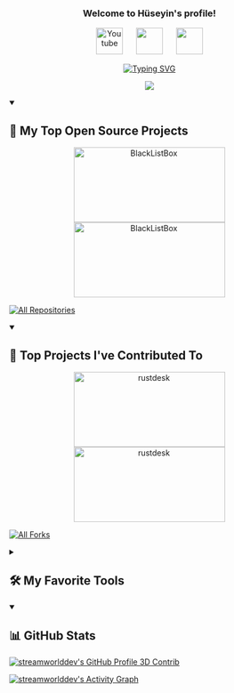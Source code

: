 
<h3 align="center">
  Welcome to Hüseyin's profile!
</h3>

<!-- Social icons section -->
<p align="center">
  <a href="https://www.youtube.com/@streamworlddev"><img width="48px" alt="Youtube" title="Youtube" src="https://raw.githubusercontent.com/streamworlddev/streamworlddev/master/images/youtube-48px.svg"/></a>
  &#8287;&#8287;&#8287;&#8287;
  <a href="https://discord.gg/udgRqcCM" alt="Discord" title="Dev Pro Tips Discord Server"><img width="48px" src="https://raw.githubusercontent.com/streamworlddev/streamworlddev/master/images/discord-48px.svg"/></a>
  &#8287;&#8287;&#8287;&#8287;
  <a href="https://instagram.com/huseyin.gulyol" alt="Instagram" title="Instagram"><img width="48px" src="https://raw.githubusercontent.com/streamworlddev/streamworlddev/master/images/instagram-48px.svg"/></a>
</p>


<div align="center">
  <!--- https://readme-typing-svg.herokuapp.com --->
  
  [![Typing SVG](https://readme-typing-svg.herokuapp.com?font=Work+Sans&size=24&duration=2500&color=007bff&center=true&vCenter=true&width=500&lines=Senior+C%23+Developer;Experienced+Programmer)](https://git.io/typing-svg) 
  
  ![](https://komarev.com/ghpvc/?username=streamworlddev&color=007bff&label=Profile+Views&style=for-the-badge)
</div>

<details open>
	<summary><h2>📘 My Top Open Source Projects</h2></summary>
	<!-- Repo info cards - https://github.com/anuraghazra/github-readme-stats -->
	<!-- Small repo cards (fork) - https://github.com/DenverCoder1/github-readme-stats -->
	<p align="center">
		<a href="https://github.com/streamworlddev/logmanager-winformapp"><img width="272" height="135" src="https://denvercoder1-github-readme-stats.vercel.app/api/pin/?username=streamworlddev&repo=logmanager-winformapp&theme=react&bg_color=00000f&title_color=007bff&icon_color=F8D866&hide_border=true&show_icons=false" alt="BlackListBox"></a>
		<a href="https://github.com/streamworlddev/google-mulakat-sorusu"><img width="272" height="135" src="https://denvercoder1-github-readme-stats.vercel.app/api/pin/?username=streamworlddev&repo=google-mulakat-sorusu&theme=react&bg_color=00000f&title_color=007bff&icon_color=F8D866&hide_border=true&show_icons=false" alt="BlackListBox"></a>
	</p>
	
  <p align="left">
    <a href="https://github.com/DenverCoder1?tab=repositories&sort=stargazers"><img alt="All Repositories" title="All Repositories" src="https://custom-icon-badges.demolab.com/badge/-Click%20Here%20For%20All%20My%20Repos-1F222E?style=for-the-badge&logoColor=white&logo=repo"/></a>
  </p>
</details>
 
<details open>  
  <!-- Small repo cards https://github.com/DenverCoder1/github-readme-stats (fork of anuraghazra/github-readme-stats) -->
  <summary><h2>📕 Top Projects I've Contributed To</h2></summary>
  <p align="center">
    <a href="https://github.com/matthewking/deviceid"><img width="272" height="135" src="https://denvercoder1-github-readme-stats.vercel.app/api/pin/?username=matthewking&repo=deviceid&theme=react&bg_color=00000f&title_color=007bff&icon_color=F8D866&hide_border=true&show_icons=false" alt="rustdesk"></a>
    <a href="https://github.com/sumeyyenurozgenc/ReCapProject"><img width="272" height="135" src="https://denvercoder1-github-readme-stats.vercel.app/api/pin/?username=sumeyyenurozgenc&repo=ReCapProject&theme=react&bg_color=00000f&title_color=007bff&icon_color=F8D866&hide_border=true&show_icons=false" alt="rustdesk"></a>
  </p>
  
  <p align="left">
    <a href="https://github.com/streamworlddev/My-Contributions/blob/main/README.md"><img alt="All Forks" title="All Forks" src="https://custom-icon-badges.demolab.com/badge/-Click%20Here%20For%20All%20My%20Forks-1F222E?style=for-the-badge&logoColor=white&logo=fork"/></a>
  </p>
</details>


<details> 
  <summary><h2>🛠️ My Favorite Tools</h2></summary>
  <!-- Some badges are from https://github.com/Ileriayo/markdown-badges -->
  <h3>👨‍💻 Programming and Markup Languages</h3>
  <p>
    <a href="https://github.com/search?q=user%3ADenverCoder1+language%3Acsharp"><img alt="C#" src="https://custom-icon-badges.demolab.com/badge/C%23-68217A.svg?logo=cs2&logoColor=white"></a>
    <a href="https://github.com/search?q=user%3ADenverCoder1+language%3Acpp"><img alt="C++" src="https://custom-icon-badges.demolab.com/badge/C++-9C033A.svg?logo=cpp2&logoColor=white"></a>
    <a href="https://github.com/search?q=user%3ADenverCoder1+language%3Apython"><img alt="Python" src="https://img.shields.io/badge/Python-14354C.svg?logo=python&logoColor=white"></a>
    <a href="https://github.com/search?q=user%3ADenverCoder1+language%3Ajavascript"><img alt="JavaScript" src="https://img.shields.io/badge/JavaScript-F7DF1E.svg?logo=javascript&logoColor=black"></a>
    <a href="https://github.com/search?q=user%3ADenverCoder1+language%3Aphp"><img alt="PHP" src="https://img.shields.io/badge/PHP-777BB4.svg?logo=php&logoColor=white"></a>
    </br>
    <a href="https://github.com/search?q=user%3ADenverCoder1+language%3Acss"><img alt="CSS" src="https://img.shields.io/badge/CSS-1572B6.svg?logo=css3&logoColor=white"></a>
    <a href="https://github.com/search?q=user%3ADenverCoder1+language%3Ahtml"><img alt="HTML" src="https://img.shields.io/badge/HTML-E34F26.svg?logo=html5&logoColor=white"></a>
  </p>

  <h3>🧰 Frameworks and Libraries and Runtime Environment</h3>
  
  <p>
      <a href="#"><img alt="Bootstrap" src="https://img.shields.io/badge/Bootstrap-7952B3.svg?logo=bootstrap&logoColor=white"></a>
      <a href="#"><img alt="Express.js" src="https://img.shields.io/badge/Express.js-404d59.svg?logo=express&logoColor=white"></a>
      <a href="#"><img alt="WPF (.Net)" src="https://img.shields.io/badge/WPF-5C2D91?logo=.net&logoColor=white"></a>
      <a href="https://github.com/search?q=user%3ADenverCoder1+language%3Ajavascript"><img alt="Node.js" src="https://img.shields.io/badge/Node.js-43853D.svg?logo=node.js&logoColor=white"></a>
  
  </p>
  
  <h3>🗄️ Databases and Cloud Hosting</h3>

  <p>
      <a href="#"><img alt="Microsoft SQL Server" src ="https://img.shields.io/badge/Microsoft%20SQL%20Sever-CC2927?style=plastic&logo=microsoft%20sql%20server&logoColor=white"></a>
      <a href="#"><img alt="MongoDB" src ="https://img.shields.io/badge/MongoDB-4ea94b.svg?logo=mongodb&logoColor=white"></a>
      <a href="#"><img alt="MySQL" src="https://img.shields.io/badge/MySQL-00f.svg?logo=mysql&logoColor=white"></a>
      <a href="#"><img alt="SQLite" src ="https://img.shields.io/badge/SQLite-07405e.svg?logo=sqlite&logoColor=white"></a>
      <a href="#"><img alt="Notion" src="https://img.shields.io/badge/Notion-010101.svg?logo=notion&logoColor=white"></a>
      <a href="#"><img alt="Heroku" src="https://img.shields.io/badge/Heroku-430098.svg?logo=heroku&logoColor=white"></a>
      <a href="#"><img alt="Glitch" src="https://img.shields.io/badge/Glitch-d364d7.svg?logo=glitch&logoColor=white"></a>
    
  </p>

  <h3>💻 Software and Tools</h3>

  <p>
      <a href="#"><img alt="Visual Studio Code" src="https://img.shields.io/badge/Visual%20Studio%20Code-0078d7.svg?logo=visual-studio-code&logoColor=white"></a>
      <a href="#"><img alt="Visual Studio" src="https://img.shields.io/badge/Visual%20Studio-56367a.svg?logo=visual-studio&logoColor=white"></a> 
      <a href="#"><img alt="Git" src="https://img.shields.io/badge/Git-F05033.svg?logo=git&logoColor=white"></a>
      <a href="#"><img alt="Adobe Photoshop" src="https://img.shields.io/badge/Adobe%20Photoshop-001e36.svg?logo=adobephotoshop&logoColor=white"></a>
      <a href="#"><img alt="GitHub Desktop" src="https://img.shields.io/badge/GitHub%20Desktop-8034A9.svg?logo=github&logoColor=white"></a>
      <a href="#"><img alt="OBS Studio" src="https://img.shields.io/badge/-OBS-302E31?logo=obs-studio&logoColor=white"></a>
      <a href="#"><img alt="Photopea" src="https://img.shields.io/badge/Photopea-18A497?logo=photopea&logoColor=white"></a>
      <a href="#"><img alt="Postman" src="https://img.shields.io/badge/Postman-FF6C37?logo=postman&logoColor=white"></a>
      <a href="#"><img alt="Stack Overflow" src="https://img.shields.io/badge/-Stack%20Overflow-FE7A16?logo=stack-overflow&logoColor=white"></a>
  </p>
</details>

<details open> 
  <summary><h2>📊 GitHub Stats</h2></summary>
  <!-- https://github.com/marketplace/actions/github-profile-3d-contrib -->
  <a href="https://github.com/yoshi389111/github-profile-3d-contrib"><img alt="streamworlddev's GitHub Profile 3D Contrib" src="https://raw.githubusercontent.com/streamworlddev/streamworlddev/master/profile-3d-contrib/profile-night-green.svg" /></a>

  <!-- https://github.com/ashutosh00710/github-readme-activity-graph -->
  <a href="https://github.com/ashutosh00710/github-readme-activity-graph"><img alt="streamworlddev's Activity Graph" src="https://github-readme-activity-graph.cyclic.app/graph/?username=streamworlddev&bg_color=00000f&color=007bff&line=008f4c&point=FFFFFF&hide_border=true" /></a>
</details> 
